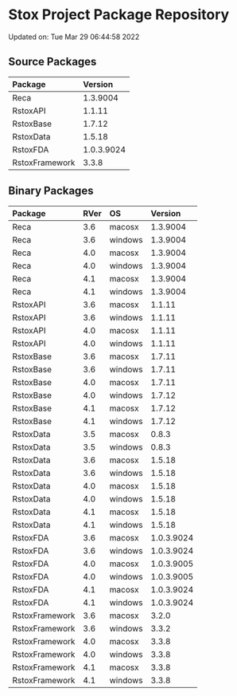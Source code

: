 # Stox Project Package Repository


Updated on: Tue Mar 29 06:44:58 2022
## Source Packages

|Package        |Version    |
|:--------------|:----------|
|Reca           |1.3.9004   |
|RstoxAPI       |1.1.11     |
|RstoxBase      |1.7.12     |
|RstoxData      |1.5.18     |
|RstoxFDA       |1.0.3.9024 |
|RstoxFramework |3.3.8      |

## Binary Packages

|Package        |RVer |OS      |Version    |
|:--------------|:----|:-------|:----------|
|Reca           |3.6  |macosx  |1.3.9004   |
|Reca           |3.6  |windows |1.3.9004   |
|Reca           |4.0  |macosx  |1.3.9004   |
|Reca           |4.0  |windows |1.3.9004   |
|Reca           |4.1  |macosx  |1.3.9004   |
|Reca           |4.1  |windows |1.3.9004   |
|RstoxAPI       |3.6  |macosx  |1.1.11     |
|RstoxAPI       |3.6  |windows |1.1.11     |
|RstoxAPI       |4.0  |macosx  |1.1.11     |
|RstoxAPI       |4.0  |windows |1.1.11     |
|RstoxBase      |3.6  |macosx  |1.7.11     |
|RstoxBase      |3.6  |windows |1.7.11     |
|RstoxBase      |4.0  |macosx  |1.7.11     |
|RstoxBase      |4.0  |windows |1.7.12     |
|RstoxBase      |4.1  |macosx  |1.7.12     |
|RstoxBase      |4.1  |windows |1.7.12     |
|RstoxData      |3.5  |macosx  |0.8.3      |
|RstoxData      |3.5  |windows |0.8.3      |
|RstoxData      |3.6  |macosx  |1.5.18     |
|RstoxData      |3.6  |windows |1.5.18     |
|RstoxData      |4.0  |macosx  |1.5.18     |
|RstoxData      |4.0  |windows |1.5.18     |
|RstoxData      |4.1  |macosx  |1.5.18     |
|RstoxData      |4.1  |windows |1.5.18     |
|RstoxFDA       |3.6  |macosx  |1.0.3.9024 |
|RstoxFDA       |3.6  |windows |1.0.3.9024 |
|RstoxFDA       |4.0  |macosx  |1.0.3.9005 |
|RstoxFDA       |4.0  |windows |1.0.3.9005 |
|RstoxFDA       |4.1  |macosx  |1.0.3.9024 |
|RstoxFDA       |4.1  |windows |1.0.3.9024 |
|RstoxFramework |3.6  |macosx  |3.2.0      |
|RstoxFramework |3.6  |windows |3.3.2      |
|RstoxFramework |4.0  |macosx  |3.3.8      |
|RstoxFramework |4.0  |windows |3.3.8      |
|RstoxFramework |4.1  |macosx  |3.3.8      |
|RstoxFramework |4.1  |windows |3.3.8      |
